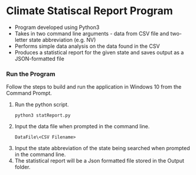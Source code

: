 # Climate Statiscal Report Program

* Program developed using Python3
* Takes in two command line arguments - data from CSV file and two-letter state abbreviation (e.g. NV)
* Performs simple data analysis on the data found in the CSV
* Produces a statistical report for the given state and saves output as a JSON-formatted file

### Run the Program

Follow the steps to build and run the application in Windows 10 from the Command Prompt.

1. Run the python script.
    ```
    python3 statReport.py
    ```
2. Input the data file when prompted in the command line.
    ```
    DataFile\<CSV Filename>
    ```
3. Input the state abbreviation of the state being searched when prompted in the command line.
4. The statistical report will be a Json formatted file stored in the Output folder.